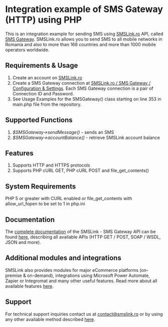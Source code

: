 # Integration example of SMS Gateway (HTTP) using PHP

This is an integration example for sending SMS using [SMSLink.ro](https://www.smslink.ro) API, called [SMS Gateway](https://www.smslink.ro/sms-gateway.html). 
SMSLink.ro allows you to send SMS to all mobile networks in Romania and also to more than 168 countries and more than 1000 mobile operators worldwide. 

## Requirements & Usage

1. Create an account on [SMSLink.ro](https://www.smslink.ro/inregistrare/)
2. Create a SMS Gateway connection at [SMSLink.ro / SMS Gateway / Configuration & Settings](https://www.smslink.ro/sms/gateway/setup.php). Each SMS Gateway connection is a pair of Connection ID and Password. 
3. See Usage Examples for the SMSGateway() class starting on line 353 in main.php file from the repository.

## Supported Functions

1. *$SMSGateway->sendMessage()* - sends an SMS
2. *$SMSGateway->accountBalance()* - retrieve SMSLink account balance

## Features

1. Supports HTTP and HTTPS protocols
2. Supports PHP cURL GET, PHP cURL POST and file_get_contents()
 
## System Requirements 

PHP 5 or greater with 
  CURL enabled or file_get_contents with allow_url_fopen to be set to 1 in php.ini
    
## Documentation

The [complete documentation](https://www.smslink.ro/sms-gateway-documentatie-sms-gateway.html) of the SMSLink - SMS Gateway API can be found [here](https://www.smslink.ro/sms-gateway-documentatie-sms-gateway.html), describing all available APIs (HTTP GET / POST, SOAP / WSDL, JSON and more).

## Additional modules and integrations

SMSLink also provides modules for major eCommerce platforms (on-premise & on-demand), integrations using Microsoft Power Automate, Zapier or Integromat and many other useful features. Read more about all available features [here](https://www.smslink.ro/sms-gateway.html). 

## Support

For technical support inquiries contact us at contact@smslink.ro or by using any other available method described [here](https://www.smslink.ro/contact.php).
